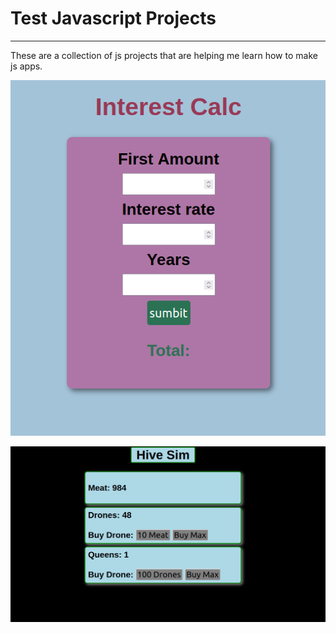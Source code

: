 # Test Javascript Projects
---
These are a collection of js projects that are helping me learn how to make js apps.

![Compound Interest Calculator](./compound_calc/screenshot.png)

![Swarm Sim Clone](./swarm_sim/assets/screenshot.png)

